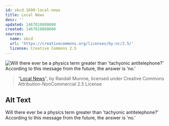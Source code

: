 ```yaml
---
id: xkcd.1699-local-news
title: Local News
desc: ''
updated: 1467010800000
created: 1467010800000
sources:
  name: xkcd
  url: 'https://creativecommons.org/licenses/by-nc/2.5/'
  license: Creative Commons 2.5
---
```

![Will there ever be a physics term greater than 'tachyonic antitelephone?' According to this message from the future, the answer is 'no.'](https://imgs.xkcd.com/comics/local_news.png)
> "[Local News](https://xkcd.com/1699/)", by Randall Munroe, licensed under Creative Commons Attribution-NonCommercial 2.5 License

## Alt Text
Will there ever be a physics term greater than 'tachyonic antitelephone?' According to this message from the future, the answer is 'no.'
